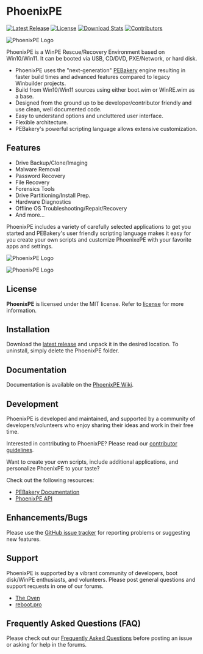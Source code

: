 # PhoenixPE

[![Latest Release](https://img.shields.io/github/release-pre/phoenixpe/phoenixpe.svg?style=flat-square&label=Latest%20Release)](https://github.com/phoenixpe/phoenixpe/releases)
[![License](https://img.shields.io/badge/license-MIT-blue.svg?style=flat-square&label=License)](https://opensource.org/licenses/MIT)
[![Download Stats](https://img.shields.io/github/downloads/phoenixpe/phoenixpe/total.svg?label=Downloads&style=flat-square)](https://github.com/phoenixpe/phoenixpe/releases)
[![Contributors](https://img.shields.io/github/contributors/phoenixpe/phoenixpe.svg?style=flat-square&label=Contributors)](https://github.com/phoenixpe/phoenixpe/graphs/contributors)

![PhoenixPE Logo](https://github.com/PhoenixPE/PhoenixPE/blob/master/.github/Images/PhoenixPE.png)

PhoenixPE is a WinPE Rescue/Recovery Environment based on Win10/Win11. It can be booted via USB, CD/DVD, PXE/Network, or hard disk.

* PhoenixPE uses the "next-generation" [PEBakery](https://github.com/pebakery/PEBakery) engine resulting in faster build times and advanced features compared to legacy Winbuilder projects.
* Build from Win10/Win11 sources using either boot.wim or WinRE.wim as a base.
* Designed from the ground up to be developer/contributor friendly and use clean, well documented code.
* Easy to understand options and uncluttered user interface.
* Flexible architecture.
* PEBakery's powerful scripting language allows extensive customization.

## Features

* Drive Backup/Clone/Imaging
* Malware Removal
* Password Recovery
* File Recovery
* Forensics Tools
* Drive Partitioning/Install Prep.
* Hardware Diagnostics
* Offline OS Troubleshooting/Repair/Recovery
* And more...

PhoenixPE includes a variety of carefully selected applications to get you started and PEBakery's user friendly scripting language makes it easy for you create your own scripts and customize PhoenixePE with your favorite apps and settings.

![PhoenixPE Logo](https://github.com/PhoenixPE/PhoenixPE/blob/master/.github/Images/PhoenixPE-Main.png)

![PhoenixPE Logo](https://github.com/PhoenixPE/PhoenixPE/blob/master/.github/Images/PhoenixPE-Win11-01.png)

## License

**PhoenixPE** is licensed under the MIT license. Refer to [license](LICENSE) for more information.

## Installation

Download the [latest release](https://github.com/PhoenixPE/PhoenixPE/releases) and unpack it in the desired location. To uninstall, simply delete the PhoenixPE folder.

## Documentation

Documentation is available on the [PhoenixPE Wiki](https://github.com/PhoenixPE/PhoenixPE/wiki).

## Development

PhoenixPE is developed and maintained, and supported by a community of developers/volunteers who enjoy sharing their ideas and work in their free time. 

Interested in contributing to PhoenixPE? Please read our [contributor guidelines](https://github.com/PhoenixPE/PhoenixPE/blob/master/docs/CONTRIBUTING.md).

Want to create your own scripts, include additional applications, and personalize PhoenixPE to your taste?

Check out the following resources:
* [PEBakery Documentation](https://github.com/pebakery/pebakery-docs)
* [PhoenixPE API](https://github.com/PhoenixPE/PhoenixPE/wiki/PhoenixAPI)

## Enhancements/Bugs

Please use the [GitHub issue tracker](https://github.com/PhoenixPE/PhoenixPE/issues) for reporting problems or suggesting new features.

## Support

PhoenixPE is supported by a vibrant community of developers, boot disk/WinPE enthusiasts, and volunteers. Please post general questions and support requests in one of our forums.

* [The Oven](https://theoven.org/viewforum.php?f=26)
* [reboot.pro](http://reboot.pro/index.php?showforum=147)

## Frequently Asked Questions (FAQ)

Please check out our [Frequently Asked Questions](https://github.com/PhoenixPE/PhoenixPE/wiki/FAQ) before posting an issue or asking for help in the forums.
